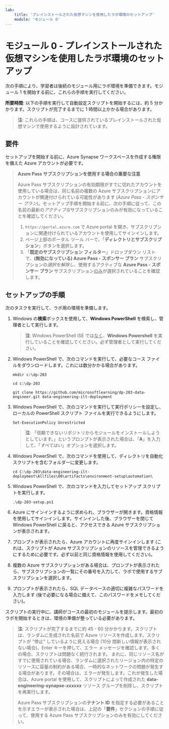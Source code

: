 ```yaml
---
lab:
    title: 'プレインストールされた仮想マシンを使用したラボ環境のセットアップ'
    module: 'モジュール 0'
---
```


# モジュール 0 - プレインストールされた仮想マシンを使用したラボ環境のセットアップ

次の手順により、学習者は後続のモジュール用にラボ環境を準備できます。モジュール 1 を開始する前に、これらの手順を実行してください。

**所要時間**: 以下の手順を実行して自動設定スクリプトを開始するには、約 5 分かかります。スクリプトが完了するまでに 1 時間以上かかる場合があります。

> **注**: これらの手順は、コースに提供されているプレインストールされた仮想マシンで使用するように設計されています。

## 要件

セットアップを開始する前に、Azure Synapse ワークスペースを作成する権限を備えた Azure アカウントが必要です。

> **Azure Pass サブスクリプションを使用する場合の重要な注意**
>
> Azure Pass サブスクリプションの有効期限がすでに切れたアカウントを使用している場合は、同じ名前の複数の Azure サブスクリプションにアカウントが関連付けられている可能性があります (*Azure Pass - スポンサー プラン*)。セットアップ手順を開始する前に、次の手順に従って、この名前の最新の*アクティブな*サブスクリプションのみが有効になっていることを確認してください。
>
> 1. `https://portal.azure.com` で Azure portal を開き、サブスクリプションに関連付けられているアカウントを使用してサインインします。
> 2. ページ上部のポータル ツール バーで、「**ディレクトリとサブスクリプション**」ボタンを選択します。
> 3. 「**既定のサブスクリプション フィルター**」ドロップダウン リストで、**(無効になっている) Azure Pass - スポンサー プラン** サブスクリプションの*選択を解除し*、使用するアクティブな **Azure Pass - スポンサー プラン** サブスクリプション<u>のみ</u>が選択されていることを確認します。

## セットアップの手順

次のタスクを実行して、ラボ用の環境を準備します。

1. Windows の**検索**ボックスを使用して、**Windows PowerShell** を検索し、管理者として実行します。

    > **注**: Windows PowerShell ISE では<u>なく</u>、**Windows Powershell** を実行していることを確認してください。必ず管理者として実行してください。

2. Windows PowerShell で、次のコマンドを実行して、必要なコース ファイルをダウンロードします。これには数分かかる場合があります。

    ```
    mkdir c:\dp-203

    cd c:\dp-203

    git clone https://github.com/microsoftlearning/dp-203-data-engineer.git data-engineering-ilt-deployment
    ```

3. Windows PowerShell で、次のコマンドを実行して実行ポリシーを設定し、ローカルの PowerShell スクリプト ファイルを実行できるようにします。

    ```
    Set-ExecutionPolicy Unrestricted
    ```

    > **注**: 「信頼できないリポジトリからモジュールをインストールしようとしています。」というプロンプトが表示された場合は、「**A**」を入力して、「*すべてはい*」オプションを選択します。

4. Windows PowerShell で、次のコマンドを使用して、ディレクトリを自動化スクリプトを含むフォルダーに変更します。

    ```
    cd C:\dp-203\data-engineering-ilt-deployment\Allfiles\00\artifacts\environment-setup\automation\
    ```
    
5. Windows PowerShell で、次のコマンドを入力してセットアップ スクリプトを実行します。

    ```
    .\dp-203-setup.ps1
    ```

6. Azure にサインインするように求められ、ブラウザーが開きます。資格情報を使用してサインインします。サインインした後、ブラウザーを閉じて Windows PowerShell に戻ると、アクセスできる Azure サブスクリプションが表示されます。

7. プロンプトが表示されたら、Azure アカウントに再度サインインします (これは、スクリプトが Azure サブスクリプションのリソースを管理できるようにするために必要です。必ず以前と同じ資格情報を使用してください)。

8. 複数の Azure サブスクリプションがある場合は、プロンプトが表示されたら、サブスクリプションの一覧にその番号を入力して、ラボで使用するサブスクリプションを選択します。

9. プロンプトが表示されたら、SQL データベースの適切に複雑なパスワードを入力します (後で必要になる場合に備えて、このパスワードをメモしてください)。

スクリプトの実行中に、講師がコースの最初のモジュールを提示します。最初のラボを開始するときは、環境の準備が整っている必要があります。

> **注**: スクリプトが完了するまでに約 45 - 60 分かかります。スクリプトは、ランダムに生成された名前で Azure リソースを作成します。スクリプトが "停止" しているように見える場合 (10分 間新しい情報が表示されない場合)、Enter キーを押して、エラー メッセージを確認します。多くの場合、スクリプトは問題なく続行されます。  まれに、同じリソース名がすでに使用されている場合、ランダムに選択されたリージョン内の特定のリソースに容量の制約がある場合、一時的なネットワークの問題が発生する場合があります。その場合は、エラーが発生します。これが発生した場合は、Azure portal を使用して、スクリプトによって作成された **data-engineering-synapse-*xxxxxx*** リソース グループを削除し、スクリプトを再実行します。
>
> Azure Pass サブスクリプションの**テナント ID** を指定する必要があることを示すエラーが表示された場合は、上記の「**要件**」セクションの手順に従って、使用する Azure Pass サブスクリプションのみを有効にしてください。

